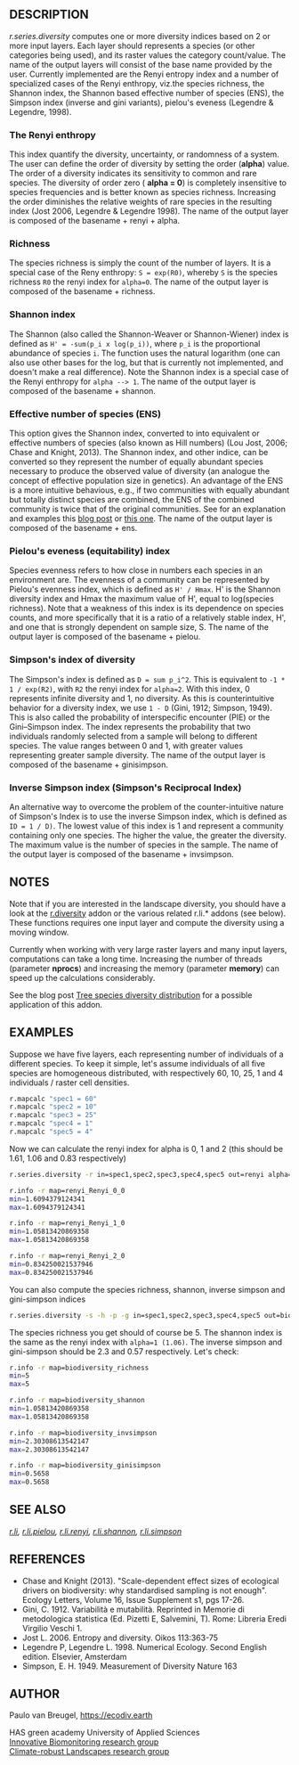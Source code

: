 ## DESCRIPTION

*r.series.diversity* computes one or more diversity indices based on 2
or more input layers. Each layer should represents a species (or other
categories being used), and its raster values the category count/value.
The name of the output layers will consist of the base name provided by
the user. Currently implemented are the Renyi entropy index and a number
of specialized cases of the Renyi enthropy, viz.the species richness,
the Shannon index, the Shannon based effective number of species (ENS),
the Simpson index (inverse and gini variants), pielou's eveness
(Legendre & Legendre, 1998).

### The Renyi enthropy

This index quantify the diversity, uncertainty, or randomness of a
system. The user can define the order of diversity by setting the order
(**alpha**) value. The order of a diversity indicates its sensitivity to
common and rare species. The diversity of order zero ( **alpha = 0**) is
completely insensitive to species frequencies and is better known as
species richness. Increasing the order diminishes the relative weights
of rare species in the resulting index (Jost 2006, Legendre & Legendre
1998). The name of the output layer is composed of the basename + renyi + alpha.

### Richness

The species richness is simply the count of the number of layers. It is
a special case of the Reny enthropy: `S = exp(R0)`, whereby `S` is the
species richness `R0` the renyi index for `alpha=0`. The name of the
output layer is composed of the basename + richness.

### Shannon index

The Shannon (also called the Shannon-Weaver or Shannon-Wiener) index is
defined as `H' = -sum(p_i x log(p_i))`, where `p_i` is the
proportional abundance of species `i`. The function uses the natural
logarithm (one can also use other bases for the log, but that is
currently not implemented, and doesn't make a real difference). Note the
Shannon index is a special case of the Renyi enthropy for `alpha --> 1`.
The name of the output layer is composed of the basename + shannon.

### Effective number of species (ENS)

This option gives the Shannon index, converted to into equivalent or
effective numbers of species (also known as Hill numbers) (Lou Jost,
2006; Chase and Knight, 2013). The Shannon index, and other indice, can
be converted so they represent the number of equally abundant species
necessary to produce the observed value of diversity (an analogue the
concept of effective population size in genetics). An advantage of the
ENS is a more intuitive behavious, e.g., if two communities with equally
abundant but totally distinct species are combined, the ENS of the
combined community is twice that of the original communities. See for an
explanation and examples this [blog
post](http://www.loujost.com/Statistics-and-Physics/Diversity-and-Similarity/EffectiveNumberOfSpecies.htm)
or [this
one](https://jonlefcheck.net/2012/10/23/diversity-as-effective-numbers).
The name of the output layer is composed of the basename + ens.

### Pielou's eveness (equitability) index

Species evenness refers to how close in numbers each species in an
environment are. The evenness of a community can be represented by
Pielou's evenness index, which is defined as `H' / Hmax`. H' is the
Shannon diversity index and Hmax the maximum value of H', equal to
log(species richness). Note that a weakness of this index is its
dependence on species counts, and more specifically that it is a ratio
of a relatively stable index, H', and one that is strongly dependent on
sample size, S. The name of the output layer is composed of the basename + pielou.

### Simpson's index of diversity

The Simpson's index is defined as `D = sum p_i^2`. This is equivalent to
`-1 * 1 / exp(R2)`, with `R2` the renyi index for `alpha=2`. With this
index, 0 represents infinite diversity and 1, no diversity. As this is
counterintuitive behavior for a diversity index, we use `1 - D` (Gini,
1912; Simpson, 1949). This is also called the probability of
interspecific encounter (PIE) or the Gini–Simpson index. The index
represents the probability that two individuals randomly selected from a
sample will belong to different species. The value ranges between 0 and
1, with greater values representing greater sample diversity. The name
of the output layer is composed of the basename + ginisimpson.

### Inverse Simpson index (Simpson's Reciprocal Index)

An alternative way to overcome the problem of the counter-intuitive
nature of Simpson's Index is to use the inverse Simpson index, which is
defined as `ID = 1 / D)`. The lowest value of this index is 1 and
represent a community containing only one species. The higher the value,
the greater the diversity. The maximum value is the number of species in
the sample. The name of the output layer is composed of the basename +
invsimpson.

## NOTES

Note that if you are interested in the landscape diversity, you should
have a look at the [r.diversity](r.diversity.md) addon or the various
related r.li.\* addons (see below). These functions requires one input
layer and compute the diversity using a moving window.

Currently when working with very large raster layers and many input
layers, computations can take a long time. Increasing the number of
threads (parameter **nprocs**) and increasing the memory (parameter
**memory**) can speed up the calculations considerably.

See the blog post [Tree species diversity
distribution](https://ecodiv.earth/post/tree-species-diversity-distribution/)
for a possible application of this addon.

## EXAMPLES

Suppose we have five layers, each representing number of individuals of
a different species. To keep it simple, let's assume individuals of all
five species are homogeneous distributed, with respectively 60, 10, 25,
1 and 4 individuals / raster cell densities.

```sh
r.mapcalc "spec1 = 60"
r.mapcalc "spec2 = 10"
r.mapcalc "spec3 = 25"
r.mapcalc "spec4 = 1"
r.mapcalc "spec5 = 4"
```

Now we can calculate the renyi index for alpha is 0, 1 and 2 (this
should be 1.61, 1.06 and 0.83 respectively)

```sh
r.series.diversity -r in=spec1,spec2,spec3,spec4,spec5 out=renyi alpha=0,1,2

r.info -r map=renyi_Renyi_0_0
min=1.6094379124341
max=1.6094379124341

r.info -r map=renyi_Renyi_1_0
min=1.05813420869358
max=1.05813420869358

r.info -r map=renyi_Renyi_2_0
min=0.834250021537946
max=0.834250021537946
```

You can also compute the species richness, shannon, inverse simpson and
gini-simpson indices

```sh
r.series.diversity -s -h -p -g in=spec1,spec2,spec3,spec4,spec5 out=biodiversity
```

The species richness you get should of course be 5. The shannon index is
the same as the renyi index with `alpha=1 (1.06)`. The inverse simpson
and gini-simpson should be 2.3 and 0.57 respectively. Let's check:

```sh
r.info -r map=biodiversity_richness
min=5
max=5

r.info -r map=biodiversity_shannon
min=1.05813420869358
max=1.05813420869358

r.info -r map=biodiversity_invsimpson
min=2.30308613542147
max=2.30308613542147

r.info -r map=biodiversity_ginisimpson
min=0.5658
max=0.5658
```

## SEE ALSO

*[r.li](https://grass.osgeo.org/grass-stable/manuals/r.li.html),
[r.li.pielou](https://grass.osgeo.org/grass-stable/manuals/r.li.pielou.html),
[r.li.renyi](https://grass.osgeo.org/grass-stable/manuals/r.li.renyi.html),
[r.li.shannon](https://grass.osgeo.org/grass-stable/manuals/r.li.shannon.html),
[r.li.simpson](https://grass.osgeo.org/grass-stable/manuals/r.li.simpson.html)*

## REFERENCES

  - Chase and Knight (2013). "Scale-dependent effect sizes of ecological
    drivers on biodiversity: why standardised sampling is not enough".
    Ecology Letters, Volume 16, Issue Supplement s1, pgs 17-26.
  - Gini, C. 1912. Variabilità e mutabilità. Reprinted in Memorie di
    metodologica statistica (Ed. Pizetti E, Salvemini, T). Rome:
    Libreria Eredi Virgilio Veschi 1.
  - Jost L. 2006. Entropy and diversity. Oikos 113:363-75
  - Legendre P, Legendre L. 1998. Numerical Ecology. Second English
    edition. Elsevier, Amsterdam
  - Simpson, E. H. 1949. Measurement of Diversity Nature 163

## AUTHOR

Paulo van Breugel, <https://ecodiv.earth>  

HAS green academy University of Applied Sciences  
[Innovative Biomonitoring research
group](https://www.has.nl/en/research/professorships/innovative-bio-monitoring-professorship/)  
[Climate-robust Landscapes research
group](https://www.has.nl/en/research/professorships/climate-robust-landscapes-professorship/)

